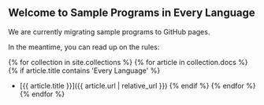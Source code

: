 ## Welcome to Sample Programs in Every Language

We are currently migrating sample programs to GitHub pages.

In the meantime, you can read up on the rules:


{% for collection in site.collections %}
  {% for article in collection.docs %}
    {% if article.title contains 'Every Language' %}
  - [{{ article.title }}]({{ article.url | relative_url }})
    {% endif %}
  {% endfor %}
{% endfor %}

[1]: hello-world/RULES.md
